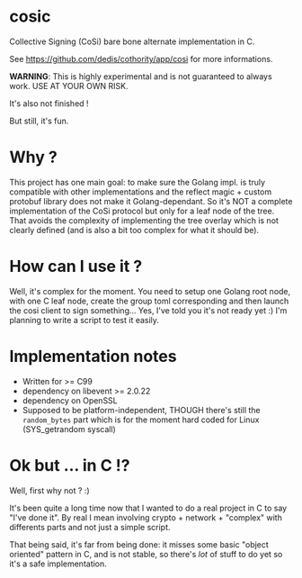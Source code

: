 # cosic

Collective Signing (CoSi) bare bone alternate implementation in C. 

See https://github.com/dedis/cothority/app/cosi for more informations.

**WARNING**: This is highly experimental and is not guaranteed to always work. USE AT YOUR OWN RISK.

It's also not finished !

But still, it's fun.

# Why ? 

This project has one main goal: to make sure the Golang impl. is truly
compatible with other implementations and the reflect magic + custom protobuf
library does not make it Golang-dependant. So it's NOT a complete implementation
of the CoSi protocol but only for a leaf node of the tree. That avoids the
complexity of implementing the tree overlay which is not clearly defined (and is
also a bit too complex for what it should be).

# How can I use it ?

Well, it's complex for the moment. You need to setup one Golang root node, with
one C leaf node, create the group toml corresponding and then launch the cosi
client to sign something... Yes, I've told you it's not ready yet :) I'm
planning to write a script to test it easily.

# Implementation notes

* Written for >= C99
* dependency on libevent >= 2.0.22
* dependency on OpenSSL
* Supposed to be platform-independent, THOUGH there's still the `random_bytes`
  part which is for the moment hard coded for Linux (SYS_getrandom syscall)

# Ok but ... in C !?

Well, first why not ? :)

It's been quite a long time now that I wanted to do a real project in C to 
say "I've done it". By real I mean involving crypto + network + "complex" 
with differents parts and not just a simple script.

That being said, it's far from being done: it misses some basic "object
oriented" pattern in C, and is not stable, so there's *lot* of stuff to do yet so
it's a safe implementation.
